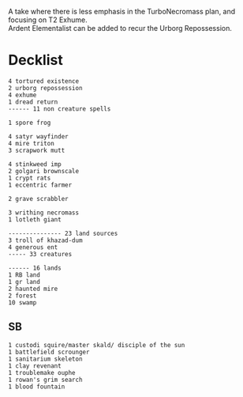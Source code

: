 A take where there is less emphasis in the TurboNecromass plan, and focusing on T2 Exhume.  
Ardent Elementalist can be added to recur the Urborg Repossession.



# Decklist
    4 tortured existence
    2 urborg repossession
    4 exhume
    1 dread return
    ------ 11 non creature spells

    1 spore frog

    4 satyr wayfinder
    4 mire triton
    3 scrapwork mutt

    4 stinkweed imp
    2 golgari brownscale
    1 crypt rats
    1 eccentric farmer
    
    2 grave scrabbler
    
    3 writhing necromass
    1 lotleth giant

    --------------- 23 land sources
    3 troll of khazad-dum
    4 generous ent
    ----- 33 creatures

    ------ 16 lands
    1 RB land
    1 gr land
    2 haunted mire
    2 forest
    10 swamp

## SB
    1 custodi squire/master skald/ disciple of the sun
    1 battlefield scrounger
    1 sanitarium skeleton
    1 clay revenant
    1 troublemake ouphe
    1 rowan's grim search 
    1 blood fountain